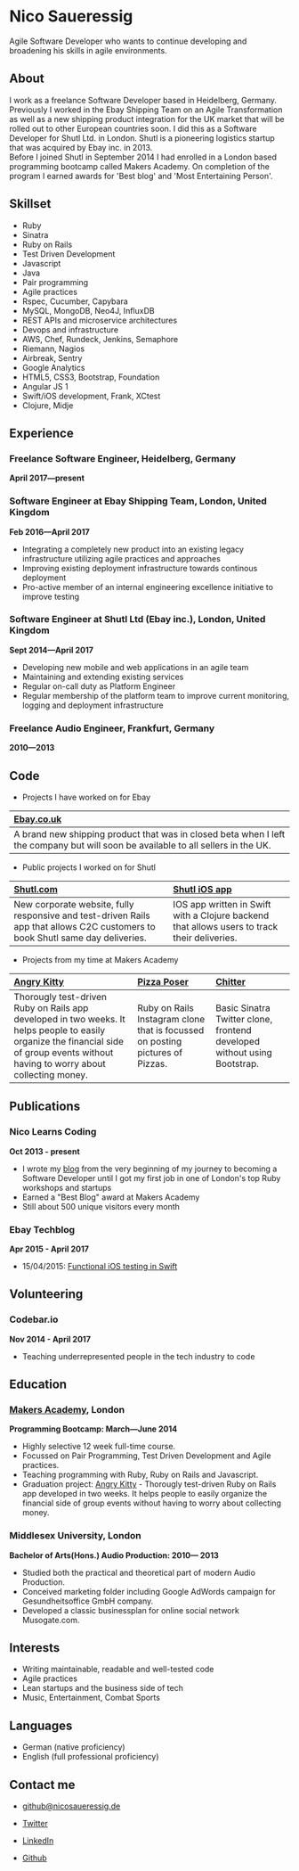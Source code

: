 Nico Saueressig
=========

Agile Software Developer who wants to continue developing and broadening his skills in agile environments.

About
---------------

I work as a freelance Software Developer based in Heidelberg, Germany. Previously I worked in the Ebay Shipping Team on an Agile Transformation as well as a new shipping product integration for the UK market that will be rolled out to other European countries soon. I did this as a Software Developer for Shutl Ltd. in London. Shutl is a pioneering logistics startup that was acquired by Ebay inc. in 2013.
<br>
Before I joined Shutl in September 2014 I had enrolled in a London based programming bootcamp called Makers Academy. On completion of the program I earned awards for 'Best blog' and 'Most Entertaining Person'.

Skillset
---------------

  - Ruby
  - Sinatra
  - Ruby on Rails
  - Test Driven Development
  - Javascript
  - Java
  - Pair programming
  - Agile practices
  - Rspec, Cucumber, Capybara
  - MySQL, MongoDB, Neo4J, InfluxDB
  - REST APIs and microservice architectures
  - Devops and infrastructure
  - AWS, Chef, Rundeck, Jenkins, Semaphore
  - Riemann, Nagios
  - Airbreak, Sentry
  - Google Analytics
  - HTML5, CSS3, Bootstrap, Foundation
  - Angular JS 1
  - Swift/iOS development, Frank, XCtest
  - Clojure, Midje


Experience
----------

### Freelance Software Engineer, Heidelberg, Germany
**April 2017&mdash;present**

### Software Engineer at Ebay Shipping Team, London, United Kingdom
**Feb 2016&mdash;April 2017**

  - Integrating a completely new product into an existing legacy infrastructure utilizing agile practices and approaches
  - Improving existing deployment infrastructure towards continous deployment
  - Pro-active member of an internal engineering excellence initiative to improve testing

### Software Engineer at Shutl Ltd (Ebay inc.), London, United Kingdom
**Sept 2014&mdash;April 2017**

  - Developing new mobile and web applications in an agile team
  - Maintaining and extending existing services
  - Regular on-call duty as Platform Engineer
  - Regular membership of the platform team to improve current monitoring, logging and deployment infrastructure

### Freelance Audio Engineer, Frankfurt, Germany
**2010&mdash;2013**

Code
-------------

- Projects I have worked on for Ebay

| [Ebay.co.uk] |
|:--------------- |
| A brand new shipping product that was in closed beta when I left the company but will soon be available to all sellers in the UK. |

  - Public projects I worked on for Shutl

| [Shutl.com] | [Shutl iOS app]|
|:--------------- |:-------- |
| New corporate website, fully responsive and test-driven Rails app that allows C2C customers to book Shutl same day deliveries.| IOS app written in Swift with a Clojure backend that allows users to track their deliveries. |


  - Projects from my time at Makers Academy

| [Angry Kitty] | [Pizza Poser] | [Chitter] |
|:--------------- |:-------- |:--------- |
| Thorougly test-driven Ruby on Rails app developed in two weeks. It helps people to easily organize the financial side of group events without having to worry about collecting money.| Ruby on Rails Instagram clone that is focussed on posting pictures of Pizzas. | Basic Sinatra Twitter clone, frontend developed without using Bootstrap. |

Publications
---------
### Nico Learns Coding
**Oct 2013 - present**

  - I wrote my [blog] from the very beginning of my journey to becoming a Software Developer until I got my first job in one of London's top Ruby workshops and startups
  - Earned a "Best Blog" award at Makers Academy
  - Still about 500 unique visitors every month

### Ebay Techblog
**Apr 2015 - April 2017**

  - 15/04/2015: [Functional iOS testing in Swift]

Volunteering
---------
### Codebar.io
**Nov 2014 - April 2017**

  - Teaching underrepresented people in the tech industry to code

Education
----------

### [Makers Academy], London
**Programming Bootcamp: March&mdash;June 2014**

  - Highly selective 12 week full-time course.
  - Focussed on Pair Programming, Test Driven Development and Agile practices.
  - Teaching programming with Ruby, Ruby on Rails and Javascript.
  - Graduation project: [Angry Kitty] - Thorougly test-driven Ruby on Rails app developed in two weeks. It helps people to easily organize the financial side of group events without having to worry about collecting money.

### Middlesex University, London
**Bachelor of Arts(Hons.) Audio Production: 2010&mdash; 2013**

 - Studied both the practical and theoretical part of modern Audio Production.
 - Conceived marketing folder including Google AdWords campaign for Gesundheitsoffice GmbH company.
 - Developed a classic businessplan for online social network Musogate.com.

Interests
---------

- Writing maintainable, readable and well-tested code
- Agile practices
- Lean startups and the business side of tech
- Music, Entertainment, Combat Sports

Languages
---------

- German (native proficiency)
- English (full professional proficiency)

Contact me
-------

- [github@nicosaueressig.de]
- [Twitter]
- [LinkedIn]
- [Github]

  [Pizza Poser]:https://github.com/NicoSa/Pizza-Poser
  [Chitter]:https://github.com/NicoSa/Chitter
  [Angry Kitty]:https://github.com/NicoSa/Angry-Kitty

  [Makers Academy]:http://www.makersacademy.com
  [Functional iOS testing in Swift]:http://www.ebaytechblog.com/2015/04/15/functional-ios-testing-in-swift/
  [github@nicosaueressig.de]: mailto:github@nicosaueressig
  [GitHub]:https://github.com/nicosa
  [LinkedIn]:http://uk.linkedin.com/in/nicosaueressig
  [Twitter]:http://twitter.com/nicolrnscodin
  [blog]:http://nicolearnscoding.blogspot.com
  [Repositories on Github]:https://github.com/NicoSa?tab=repositories
  [Shutl.com]:http://shutl.com/uk
  [Ebay.co.uk]:http://ebay.co.uk
  [Shutl iOS app]:https://itunes.apple.com/gb/app/shutl/id958107403?mt=8
